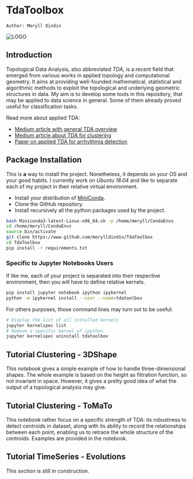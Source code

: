 # TdaToolbox 

`Author: Meryll Dindin`

![LOGO](./figures/header.jpg)

## Introduction

Topological Data Analysis, also abbreviated *TDA*, is a recent field that emerged from various works in applied topology and computational geometry. It aims at providing well-founded mathematical, statistical and algorithmic methods to exploit the topological and underlying geometric structures in data. My aim is to develop some tools in this repository, that may be applied to data science in general. Some of them already proved useful for classification tasks.

Read more about applied TDA:
- [Medium article with general TDA overview](https://towardsdatascience.com/from-tda-to-dl-d06f234f51d)
- [Medium article about TDA for clustering](https://towardsdatascience.com/tda-to-rule-them-all-tomato-clustering-878e03394a1)
- [Paper on applied TDA for arrhythmia detection](https://hal.inria.fr/hal-02155849/file/1906.05795.pdf)

## Package Installation

This is **a** way to install the project. Nonetheless, it depends on your OS and your good habits. I currently work on _Ubuntu 18.04_ and like to separate each of my project in their relative virtual environment.

* Install your distribution of [MiniConda](https://docs.conda.io/en/latest/miniconda.html).
* Clone the GitHub repository.
* Install recursively all the python packages used by the project.

```bash
bash Miniconda3-latest-Linux-x86_64.sh -p /home/meryll/CondaEnvs
cd /home/meryll/CondaEnvs
source bin/activate
git clone https://www.github.com/merylldindin/TdaToolbox
cd TdaToolbox
pip install -r requirements.txt
```

### Specific to Jupyter Notebooks Users

If like me, each of your project is separated into their respective environment, then you will have to define relative kernels.

```bash
pip install jupyter notebook ipython ipykernel
python -m ipykernel install --user --name=tdatoolbox
```

For others purposes, those command lines may turn out to be useful:

```bash
# Display the list of all installed kernels
jupyter kernelspec list
# Remove a specific kernel of ipython
jupyter kernelspec uninstall tdatoolbox
```

## Tutorial Clustering - 3DShape

This _notebook_ gives a simple example of how to handle three-dimensional shapes. The whole example is based on the height as filtration function, so not invariant in space. However, it gives a pretty good idea of what the output of a topological analysis may give.

## Tutorial Clustering - ToMaTo

This _notebook_ rather focus on a specific strength of TDA: its robustness to detect centroids in dataset, along with its ability to record the relationships between each point, enabling us to retrace the whole structure of the centroids. Examples are provided in the notebook.

## Tutorial TimeSeries - Evolutions

This _section_ is still in construction.